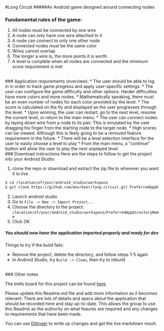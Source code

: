 #Long Circuit
#####An Android game designed around connecting nodes

### Fundamental rules of the game:
1. All nodes must be connected by one wire
2. A node can only have one wire attached to it
3. A node can connect to only one other node
4. Connected nodes must be the same color
5. Wires cannot overlap
6. The longer a wire is, the more points it is worth
7. A level is complete when all nodes are connected and the minimum score requirement is met

<br>
### Application requirements (overview):
* The user should be able to log in in order to track game progress and apply user-specific settings.
* The user can configure the game difficulty and other options. Harder difficulties have more colors and more nodes.
* Mathematically speaking, there must be an even number of nodes for each color provided by the level.
* The score is calculated on the fly and displayed as the user progresses through the level.
* Upon winning, the user can restart, go to the next level, resume the current level, or return to the main menu.
* The user can connect nodes by laying down wire from a node to its pair. This is emulated by the user dragging his finger from the starting node to the target node.
* High scores can be viewed. Although this is likely going to be a removed feature requirement in the future.
* There will be a level selection interface for the user to easily choose a level to play
* From the main menu, a "continue" button will allow the user to play the next unplayed level.

<br>
### Download instructions
Here are the steps to follow to get the project into your Android Studio:

1. clone the repo or download and extract the zip file to wherever you want it to live

  ```bash
  $ cd /location/of/your/android_studio/workspace
  $ git clone https://github.com/mourkeer/long-circuit.git PreferredAppDirectoryName
  ```
2. Launch android studio
3. Go to `File -> New -> Import Project...`
4. Choose the directory to the project:
`/location/of/your/android_studio/workspace/PreferredAppDirectoryName`
5. Click OK

##### You should now have the application imported properly and ready for dev

Things to try if the build fails:

- Remove the project, delete the directory, and follow steps 1-5 again
- In Android Studio, try `Build -> Clean`, then try to rebuild

<br>
### Other notes

The trello board for this project can be found [here][trello-url].

Please update this Readme.md file and add more information as it becomes relevant. There are lots of details and specs about the application that should be recorded here and stay up-to-date. This allows the group to use this Readme as the authority on what feaures are required and any changes to requirements that have been made.

You can use [Dillinger][dillinger-url] to write up changes and get the live markdown result.

[trello-url]: <https://trello.com/b/iRzwOuoV/long-circuit>
[dillinger-url]: <http://dillinger.io/>
